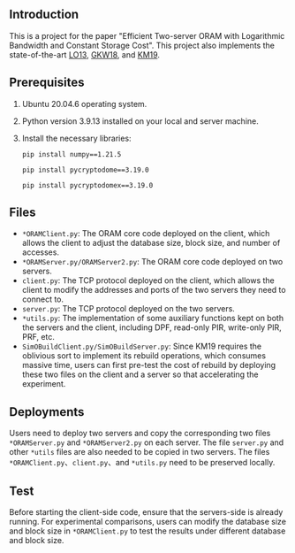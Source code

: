 ## Introduction
This is a project for the paper "Efficient Two-server ORAM with Logarithmic Bandwidth and Constant Storage Cost". This project also implements the state-of-the-art [LO13](https://eprint.iacr.org/2011/384.pdf), [GKW18](https://eprint.iacr.org/2018/005.pdf), and [KM19](https://arxiv.org/pdf/1802.05145.pdf).
## Prerequisites
1. Ubuntu 20.04.6 operating system.
2. Python version 3.9.13 installed on your local and server machine.
3. Install the necessary libraries:

    `pip install numpy==1.21.5`

    `pip install pycryptodome==3.19.0`
    
    `pip install pycryptodomex==3.19.0`
## Files
* ``*ORAMClient.py``: The ORAM core code deployed on the client, which allows the client to adjust the database size, block size, and number of accesses.
* ``*ORAMServer.py/ORAMServer2.py``: The ORAM core code deployed on two servers.
* ``client.py``: The TCP protocol deployed on the client, which allows the client to modify the addresses and ports of the two servers they need to connect to.
* ``server.py``: The TCP protocol deployed on the two servers.
* ``*utils.py``: The implementation of some auxiliary functions kept on both the servers and the client, including DPF, read-only PIR, write-only PIR, PRF, etc.
* ``SimOBuildClient.py/SimOBuildServer.py``: Since KM19 requires the oblivious sort to implement its rebuild operations, which consumes massive time, users can first pre-test the cost of rebuild by deploying these two files on the client and a server so that accelerating the experiment.
## Deployments
Users need to deploy two servers and copy the corresponding two files ``*ORAMServer.py`` and ``*ORAMServer2.py`` on each server. The file ``server.py`` and other ``*utils`` files are also needed to be copied in two servers. The files ``*ORAMClient.py``、``client.py``、and ``*utils.py`` need to be preserved locally.
## Test
Before starting the client-side code, ensure that the servers-side is already running. For experimental comparisons, users can modify the database size and block size in ``*ORAMClient.py`` to test the results under different database and block size.


